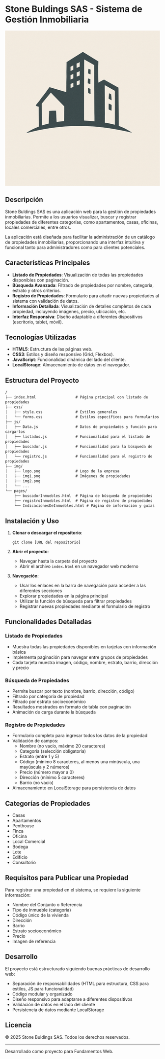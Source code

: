 # Stone Buldings SAS - Sistema de Gestión Inmobiliaria

![Logo de Stone Buldings SAS](img/logo.png)

## Descripción

Stone Buldings SAS es una aplicación web para la gestión de propiedades inmobiliarias. Permite a los usuarios visualizar, buscar y registrar propiedades de diferentes categorías, como apartamentos, casas, oficinas, locales comerciales, entre otros.

La aplicación está diseñada para facilitar la administración de un catálogo de propiedades inmobiliarias, proporcionando una interfaz intuitiva y funcional tanto para administradores como para clientes potenciales.

## Características Principales

- **Listado de Propiedades**: Visualización de todas las propiedades disponibles con paginación.
- **Búsqueda Avanzada**: Filtrado de propiedades por nombre, categoría, estrato y otros criterios.
- **Registro de Propiedades**: Formulario para añadir nuevas propiedades al sistema con validación de datos.
- **Información Detallada**: Visualización de detalles completos de cada propiedad, incluyendo imágenes, precio, ubicación, etc.
- **Interfaz Responsiva**: Diseño adaptable a diferentes dispositivos (escritorio, tablet, móvil).

## Tecnologías Utilizadas

- **HTML5**: Estructura de las páginas web.
- **CSS3**: Estilos y diseño responsivo (Grid, Flexbox).
- **JavaScript**: Funcionalidad dinámica del lado del cliente.
- **LocalStorage**: Almacenamiento de datos en el navegador.

## Estructura del Proyecto

```
/
├── index.html                  # Página principal con listado de propiedades
├── css/
│   ├── style.css               # Estilos generales
│   └── forms.css               # Estilos específicos para formularios
├── js/
│   ├── Data.js                 # Datos de propiedades y función para cargarlos
│   ├── listados.js             # Funcionalidad para el listado de propiedades
│   ├── buscador.js             # Funcionalidad para la búsqueda de propiedades
│   └── registro.js             # Funcionalidad para el registro de propiedades
├── img/
│   ├── logo.png                # Logo de la empresa
│   ├── img1.png                # Imágenes de propiedades
│   ├── img2.png
│   └── ...
└── pages/
    ├── buscadorInmuebles.html  # Página de búsqueda de propiedades
    ├── registroInmuebles.html  # Página de registro de propiedades
    └── IndicacionesDeInmuebles.html # Página de información y guías
```

## Instalación y Uso

1. **Clonar o descargar el repositorio**:
   ```
   git clone [URL del repositorio]
   ```

2. **Abrir el proyecto**:
   - Navegar hasta la carpeta del proyecto
   - Abrir el archivo `index.html` en un navegador web moderno

3. **Navegación**:
   - Usar los enlaces en la barra de navegación para acceder a las diferentes secciones
   - Explorar propiedades en la página principal
   - Utilizar la función de búsqueda para filtrar propiedades
   - Registrar nuevas propiedades mediante el formulario de registro

## Funcionalidades Detalladas

### Listado de Propiedades

- Muestra todas las propiedades disponibles en tarjetas con información básica
- Implementa paginación para navegar entre grupos de propiedades
- Cada tarjeta muestra imagen, código, nombre, estrato, barrio, dirección y precio

### Búsqueda de Propiedades

- Permite buscar por texto (nombre, barrio, dirección, código)
- Filtrado por categoría de propiedad
- Filtrado por estrato socioeconómico
- Resultados mostrados en formato de tabla con paginación
- Animación de carga durante la búsqueda

### Registro de Propiedades

- Formulario completo para ingresar todos los datos de la propiedad
- Validación de campos:
  - Nombre (no vacío, máximo 20 caracteres)
  - Categoría (selección obligatoria)
  - Estrato (entre 1 y 5)
  - Código (mínimo 8 caracteres, al menos una minúscula, una mayúscula y 2 números)
  - Precio (número mayor a 0)
  - Dirección (mínimo 5 caracteres)
  - Barrio (no vacío)
- Almacenamiento en LocalStorage para persistencia de datos

## Categorías de Propiedades

- Casas
- Apartamentos
- Penthouse
- Finca
- Oficina
- Local Comercial
- Bodega
- Lote
- Edificio
- Consultorio

## Requisitos para Publicar una Propiedad

Para registrar una propiedad en el sistema, se requiere la siguiente información:

- Nombre del Conjunto o Referencia
- Tipo de inmueble (categoría)
- Código único de la vivienda
- Dirección
- Barrio
- Estrato socioeconómico
- Precio
- Imagen de referencia

## Desarrollo

El proyecto está estructurado siguiendo buenas prácticas de desarrollo web:

- Separación de responsabilidades (HTML para estructura, CSS para estilos, JS para funcionalidad)
- Código modular y organizado
- Diseño responsivo para adaptarse a diferentes dispositivos
- Validación de datos en el lado del cliente
- Persistencia de datos mediante LocalStorage

## Licencia

© 2025 Stone Buldings SAS. Todos los derechos reservados.

---

Desarrollado como proyecto para Fundamentos Web.